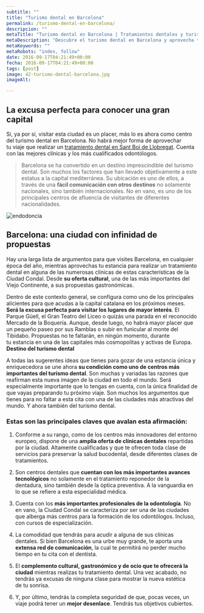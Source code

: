 ```yaml
---
subtitle: ""
title: "Turismo dental en Barcelona"    
permalink: /turismo-dental-en-barcelona/
descripcion: ""
metaTitle: "Turismo dental en Barcelona | Tratamientos dentales y turismo en la Ciudad Condal"
metaDescription: "Descubre el turismo dental en Barcelona y aprovecha tu visita para realizar tratamientos dentales de calidad mientras disfrutas de la oferta cultural y gastronómica de la ciudad. Clínicas avanzadas y profesionales cualificados te esperan."
metaKeywords: ""
metaRobots: "index, follow"
date: 2016-09-17T04:21:49+00:00
fecha: 2016-09-17T04:21:49+00:00
tags: [post]
image: 42-turismo-dental-barcelona.jpg
imageAlt: 

---
```



La excusa perfecta para conocer una gran capital
----


Si, ya por sí, visitar esta ciudad es un placer, más lo es ahora como centro del turismo dental en Barcelona. No habrá mejor forma de aprovechar tu viaje que realizar un [tratamiento dental en Sant Boi de Llobregat](http://centredentalbaste.com/). Cuenta con las mejores clínicas y los más cualificados odontólogos.


> Barcelona se ha convertido en un destino imprescindible del turismo dental. Son muchos los factores que han llevado objetivamente a este estatus a la capital mediterránea. Su ubicación es uno de ellos, a través de una **fácil comunicación con otros destinos** no solamente nacionales, sino también internacionales. No en vano, es uno de los principales centros de afluencia de visitantes de diferentes nacionalidades.


![endodoncia](/assets/static/images/blog/blog-inner/turismo-dental-barcelona-1200x480.jpg)


## Barcelona: una ciudad con infinidad de propuestas



Hay una larga lista de argumentos para que visites Barcelona, en cualquier época del año, mientras aprovechas tu estancia para realizar un tratamiento dental en alguna de las numerosas clínicas de estas características de la Ciudad Condal. Desde **su oferta cultural**, una de las más importantes del Viejo Continente, a sus propuestas gastronómicas.

Dentro de este contexto general, se configura como uno de los principales alicientes para que acudas a la capital catalana en los próximos meses. **Será la excusa perfecta para visitar los lugares de mayor interés**. El Parque Güell, el Gran Teatro del Liceo o quizás una parada en el reconocido Mercado de la Boquería. Aunque, desde luego, no habrá mayor placer que un pequeño paseo por sus Ramblas o subir en funicular al monte del Tibidabo. Propuestas no te faltarán, en ningún momento, durante tu estancia en una de las capitales más cosmopolitas y activas de Europa.
**Destino del turismo dental**


A todas las sugerentes ideas que tienes para gozar de una estancia única y enriquecedora se une ahora **su condición como uno de centros más importantes del turismo dental**. Son muchas y variadas las razones que reafirman esta nueva imagen de la ciudad en todo el mundo. Será especialmente importante que lo tengas en cuenta, con la única finalidad de que vayas preparando tu próximo viaje. Son muchos los argumentos que tienes para no faltar a esta cita con una de las ciudades más atractivas del mundo. Y ahora también del turismo dental.
### Estas son las principales claves que avalan esta afirmación:


1. Conforme a su rango, como de los centros más innovadores del entorno europeo, dispone de una **amplia oferta de clínicas dentales** repartidas por la ciudad. Altamente cualificadas y que te ofrecen toda clase de servicios para preservar la salud bucodental, desde diferentes clases de tratamientos.

2. Son centros dentales que **cuentan con los más importantes avances tecnológicos** no solamente en el tratamiento reponedor de la dentadura, sino también desde la óptica preventiva. A la vanguardia en lo que se refiere a esta especialidad médica.

3. Cuenta con los **más importantes profesionales de la odontología**. No en vano, la Ciudad Condal se caracteriza por ser una de las ciudades que alberga más centros para la formación de los odontólogos. Incluso, con cursos de especialización.

4. La comodidad que tendrás para acudir a alguna de sus clínicas dentales. Si bien Barcelona es una urbe muy grande, te aporta una **extensa red de comunicación**, la cual te permitirá no perder mucho tiempo en tu cita con el dentista.

5. El **complemento cultural, gastronómico y de ocio que te ofrecerá la ciudad** mientras realizas tu tratamiento dental. Una vez acabado, no tendrás ya excusas de ninguna clase para mostrar la nueva estética de tu sonrisa.

6. Y, por último, tendrás la completa seguridad de que, pocas veces, un viaje podrá tener un **mejor desenlace**. Tendrás tus objetivos cubiertos.

 
